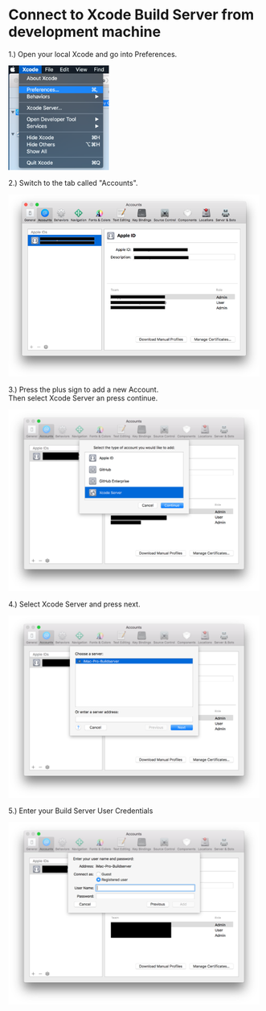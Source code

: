 # Connect to Xcode Build Server from development machine

1.) Open your local Xcode and go into Preferences.

<img src="images/Step1/0-Preferences.png" width="200">

2.) Switch to the tab called "Accounts".

<img src="images/Step1/1-AccountList.png" width="500">

3.) Press the plus sign to add a new Account. <br> Then select Xcode Server an press continue.

<img src="images/Step1/2-SelectAccountType.png" width="500">

4.) Select Xcode Server and press next.

<img src="images/Step1/3-SelectServer.png" width="500">

5.) Enter your Build Server User Credentials

<img src="images/Step1/4-AddCredentials.png" width="500">